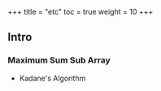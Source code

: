 +++
title  = "etc"
toc    = true
weight = 10
+++

## Intro
### Maximum Sum Sub Array
- Kadane's Algorithm
